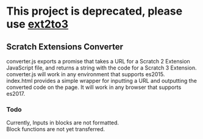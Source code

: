 # This project is deprecated, please use [ext2to3](https://github.com/NitroCipher/ext2to3)





## Scratch Extensions Converter
converter.js exports a promise that takes a URL for a Scratch 2 Extension JavaScript file, and returns a string with the code for a Scratch 3 Extension. converter.js will work in any environment that supports es2015. \
index.html provides a simple wrapper for inputting a URL and outputting the converted code on the page. It will work in any browser that supports es2017.

### Todo
Currently, Inputs in blocks are not formatted. \
Block functions are not yet transferred.
